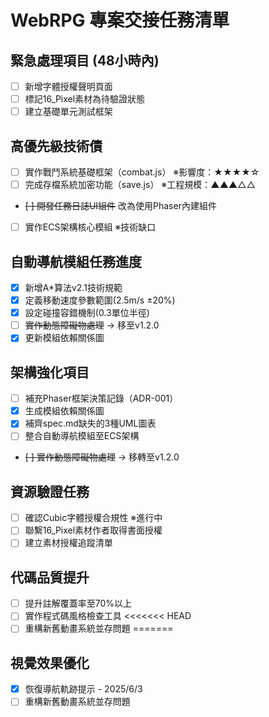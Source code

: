 # WebRPG 專案交接任務清單

## 緊急處理項目 (48小時內)
- [ ] 新增字體授權聲明頁面
- [ ] 標記16_Pixel素材為待驗證狀態
- [ ] 建立基礎單元測試框架

## 高優先級技術債
- [ ] 實作戰鬥系統基礎框架（combat.js） ※影響度：★★★★☆
- [ ] 完成存檔系統加密功能（save.js） ※工程規模：▲▲▲△△
- ~~[ ] 開發任務日誌UI組件~~ 改為使用Phaser內建組件
- [ ] 實作ECS架構核心模組 ※技術缺口

## 自動導航模組任務進度
- [x] 新增A*算法v2.1技術規範
- [x] 定義移動速度參數範圍(2.5m/s ±20%)
- [x] 設定碰撞容錯機制(0.3單位半徑)
- [ ] ~~實作動態障礙物處理~~ → 移至v1.2.0
- [x] 更新模組依賴關係圖

## 架構強化項目
- [ ] 補充Phaser框架決策記錄（ADR-001）
- [x] 生成模組依賴關係圖
- [x] 補齊spec.md缺失的3種UML圖表
- [ ] 整合自動導航模組至ECS架構
- ~~[ ] 實作動態障礙物處理~~ → 移轉至v1.2.0

## 資源驗證任務
- [ ] 確認Cubic字體授權合規性 ※進行中
- [ ] 聯繫16_Pixel素材作者取得書面授權
- [ ] 建立素材授權追蹤清單

## 代碼品質提升
- [ ] 提升註解覆蓋率至70%以上
- [ ] 實作程式碼風格檢查工具
<<<<<<< HEAD
- [ ] 重構新舊動畫系統並存問題
=======
## 視覺效果優化
- [x] 恢復導航軌跡提示 - 2025/6/3
- [ ] 重構新舊動畫系統並存問題